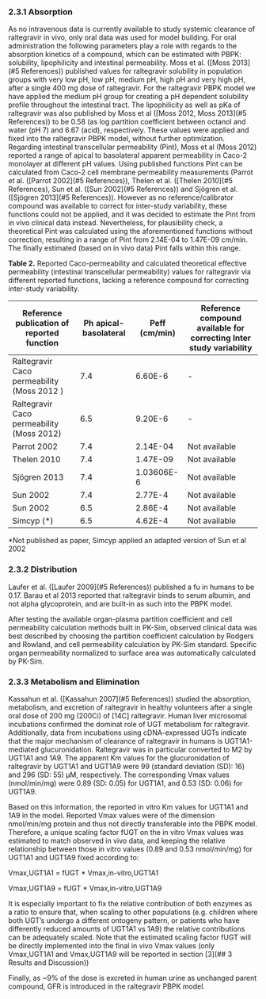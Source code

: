 ### 2.3.1	Absorption

As no intravenous data is currently available to study systemic clearance of raltegravir in vivo, only oral data was used for model building. For oral administration the following parameters play a role with regards to the absorption kinetics of a compound, which can be estimated with PBPK: solubility, lipophilicity and intestinal permeability. Moss et al. ([Moss 2013](#5 References)) published values for raltegravir solubility in population groups with very low pH, low pH, medium pH, high pH and very high pH, after a single 400 mg dose of raltegravir. For the raltegravir PBPK model we have applied the medium pH group for creating a pH dependent solubility profile throughout the intestinal tract. The lipophilicity as well as pKa of raltegravir was also published by Moss et al ([Moss 2012, Moss 2013](#5 References)) to be 0.58 (as log partition coefficient between octanol and water (pH 7) and 6.67 (acid), respectively. These values were applied and fixed into the raltegravir PBPK model, without further optimization. Regarding intestinal transcellular permeability (Pint), Moss et al (Moss 2012) reported a range of apical to basolateral apparent permeability in Caco-2 monolayer at different pH values. Using published functions Pint can be calculated from Caco-2 cell membrane permeability measurements (Parrot et al. ([Parrot 2002](#5 References)), Thelen et al. ([Thelen 2010](#5 References), Sun et al. ([Sun 2002](#5 References)) and Sjögren et al. ([Sjögren 2013](#5 References)). However as no reference/calibrator compound was available to correct for inter-study variability, these functions could not be applied, and it was decided to estimate the Pint from in vivo clinical data instead. Nevertheless, for plausibility check, a theoretical Pint was calculated using the aforementioned functions without correction, resulting in a range of Pint from 2.14E-04 to 1.47E-09 cm/min. The finally estimated (based on in vivo data) Pint falls within this range.

**Table 2.** Reported Caco-permeability and calculated theoretical effective permeability (intestinal transcellular permeability) values for raltegravir via different reported functions, lacking a reference compound for correcting inter-study variability.

| Reference publication of reported function | **Ph apical-basolateral** | **Peff (cm/min)** | **Reference compound available for correcting Inter study variability** |
| --------------------------------- | ------------------------- | ----------------- | --------------------------------------------- |
| Raltegravir Caco permeability (Moss 2012 ) | 7.4                       |6.60E-6           | -                                             |
| Raltegravir Caco permeability (Moss 2012) | 6.5                       | 9.20E-6           | -                                             |
| Parrot 2002                   | 7.4                       | 2.14E-04          | Not available                          |
| Thelen 2010             | 7.4                       | 1.47E-09          | Not available                               |
| Sjögren 2013         | 7.4                       | 1.03606E-6        | Not available                               |
| Sun 2002                      | 7.4                       | 2.77E-4           | Not available                               |
| Sun 2002                      | 6.5                       | 2.86E-4           | Not available                               |
| Simcyp (*)                       | 6.5                       | 4.62E-4           | Not available                               |

*Not published as paper, Simcyp applied an adapted version of Sun et al 2002 

### 2.3.2	Distribution

Laufer et al. ([Laufer 2009](#5 References)) published a fu in humans to be 0.17. Barau et al 2013 reported that raltegravir binds to serum albumin, and not alpha glycoprotein, and are built-in as such into the PBPK model.

After testing the available organ-plasma partition coefficient and cell permeability calculation methods built in PK-Sim, observed clinical data was best described by choosing the partition coefficient calculation by Rodgers and Rowland, and cell permeability calculation by PK-Sim standard. Specific organ permeability normalized to surface area was automatically calculated by PK-Sim.

### 2.3.3	Metabolism and Elimination

Kassahun et al. ([Kassahun 2007](#5 References)) studied the absorption, metabolism, and excretion of raltegravir in healthy volunteers after a single oral dose of 200 mg (200Ci) of [14C] raltegravir. Human liver microsomal incubations confirmed the dominat role of UGT metabolism for raltegravir. Additionally, data from incubations using cDNA-expressed UGTs indicate that the major mechanism of clearance of raltegravir in humans is UGT1A1-mediated glucuronidation. Raltegravir was in particular converted to M2 by UGT1A1 and 1A9. The apparent Km values for the glucuronidation of raltegravir by UGT1A1 and UGT1A9 were 99 (standard deviation (SD): 16) and 296 (SD: 55) µM, respectively. The corresponding Vmax values (nmol/min/mg) were 0.89 (SD: 0.05) for UGT1A1, and 0.53 (SD: 0.06) for UGT1A9.

Based on this information, the reported in vitro Km values for UGT1A1 and 1A9 in the model. Reported Vmax values were of the dimension nmol/min/mg protein and thus not directly transferable into the PBPK model. Therefore, a unique scaling factor fUGT on the in vitro Vmax values was estimated to match observed in vivo data, and keeping the relative relationship between those in vitro values (0.89 and 0.53 nmol/min/mg) for UGT1A1 and UGT1A9 fixed according to:

Vmax,UGT1A1 = fUGT * Vmax,in-vitro,UGT1A1 

Vmax,UGT1A9 = fUGT * Vmax,in-vitro,UGT1A9

It is especially important to fix the relative contribution of both enzymes as a ratio to ensure that, when scaling to other populations (e.g. children where both UGT’s undergo a different ontogeny pattern, or patients who have differently reduced amounts of UGT1A1 vs 1A9) the relative contributions can be adequately scaled. 
Note that the estimated scaling factor fUGT will be directly implemented into the final in vivo Vmax values (only Vmax,UGT1A1 and Vmax,UGT1A9 will be reported in section [3](## 3 Results and Discussion))

Finally, as ~9% of the dose is excreted in human urine as unchanged parent compound, GFR is introduced in the raltegravir PBPK model.
